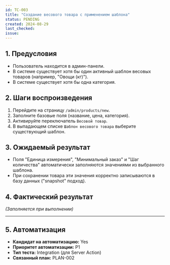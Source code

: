 ```yaml
---
id: TC-003
title: "Создание весового товара с применением шаблона"
status: PENDING
created: 2024-08-29
last_checked:
issue:
---
```


## 1. Предусловия
- Пользователь находится в админ-панели.
- В системе существует хотя бы один активный шаблон весовых товаров (например, "Овощи (кг)").
- В системе существует хотя бы одна категория.

## 2. Шаги воспроизведения
1. Перейдите на страницу `/admin/products/new`.
2. Заполните базовые поля (название, цена, категория).
3. Активируйте переключатель `Весовой товар`.
4. В выпадающем списке `Шаблон весового товара` выберите существующий шаблон.

## 3. Ожидаемый результат
- Поля "Единица измерения", "Минимальный заказ" и "Шаг количества" автоматически заполняются значениями из выбранного шаблона.
- При сохранении товара эти значения корректно записываются в базу данных ("snapshot" подход).

## 4. Фактический результат
*(Заполняется при выполнении)*

---

## 5. Автоматизация
- **Кандидат на автоматизацию:** Yes
- **Приоритет автоматизации:** P1
- **Тип теста:** Integration (для Server Action)
- **Связанный план:** PLAN-002
